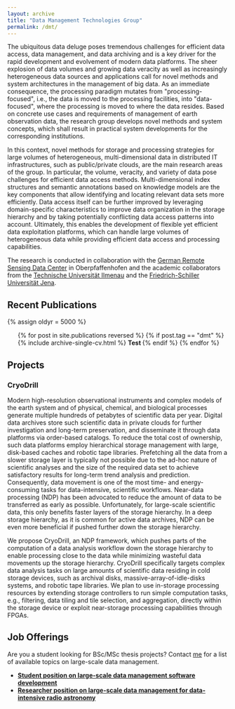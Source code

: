```yaml
---
layout: archive
title: "Data Management Technologies Group"
permalink: /dmt/
---
```


The ubiquitous data deluge poses tremendous challenges for efficient data access, data management, and data archiving and is a key driver for the rapid development and evolvement of modern data platforms.  The sheer explosion of data volumes and growing data veracity as well as increasingly heterogeneous data sources and applications call for novel methods and system architectures in the management of big data. As an immediate consequence, the processing paradigm mutates from "processing-focused", i.e., the data is moved to the processing facilities, into "data-focused", where the processing is moved to where the data resides. Based on concrete use cases and requirements of management of earth observation data, the research group develops novel methods and system concepts, which shall result in practical system developments for the corresponding institutions.

In this context, novel methods for storage and processing strategies for large volumes of heterogeneous, multi-dimensional data in distributed IT infrastructures, such as public/private clouds, are the main research areas of the group. In particular, the volume, veracity, and variety of data pose challenges for efficient data access methods. Multi-dimensional index structures and semantic annotations based on knowledge models are the key components that allow identifying and locating relevant data sets more efficiently. Data access itself can be further improved by leveraging domain-specific characteristics to improve data organization in the storage hierarchy and by taking potentially conflicting data access patterns into account. Ultimately, this enables the development of flexible yet efficient data exploitation platforms, which can handle large volumes of heterogeneous data while providing efficient data access and processing capabilities.

The research is conducted in collaboration with the [German Remote Sensing Data Center](https://www.dlr.de/eoc/en/desktopdefault.aspx/tabid-5278/8856_read-15911/) in Oberpfaffenhofen and the academic collaborators from the [Technische Universität Ilmenau](https://www.tu-ilmenau.de/dbis/) and the [Friedrich-Schiller Universität Jena](http://fusion.cs.uni-jena.de/fusion/).

## Recent Publications
{% assign oldyr = 5000 %}
  <ul>{% for post in site.publications reversed %}
    {% if post.tag == "dmt" %}
      {% include archive-single-cv.html %}
  <b> Test </b>
    {% endif %}
  {% endfor %}</ul>

## Projects

### CryoDrill

Modern high-resolution observational instruments and complex models of the earth system and of physical, chemical, and biological processes generate multiple hundreds of petabytes of scientific data per year. Digital data archives store such scientific data in private clouds for further investigation and long-term preservation, and disseminate it through data platforms via order-based catalogs. To reduce the total cost of ownership, such data platforms employ hierarchical storage management with large, disk-based caches and robotic tape libraries. Prefetching all the data from a slower storage layer is typically not possible due to the ad-hoc nature of scientific analyses and the size of the required data set to achieve satisfactory results for long-term trend analysis and prediction. Consequently, data movement is one of the most time- and energy-consuming tasks for data-intensive, scientific workflows. Near-data processing (NDP) has been advocated to reduce the amount of data to be transferred as early as possible. Unfortunately, for large-scale scientific data, this only benefits faster layers of the storage hierarchy. In a deep storage hierarchy, as it is common for active data archives, NDP can be even more beneficial if pushed further down the storage hierarchy.

We propose CryoDrill, an NDP framework, which pushes parts of the computation of a data analysis workflow down the storage hierarchy to enable processing close to the data while minimizing wasteful data movements up the storage hierarchy. CryoDrill specifically targets complex data analysis tasks on large amounts of scientific data residing in cold storage devices, such as archival disks, massive-array-of-idle-disks systems, and robotic tape libraries. We plan to use in-storage processing resources by extending storage controllers to run simple computation tasks, e.g., filtering, data tiling and tile selection, and aggregation, directly within the storage device or exploit near-storage processing capabilities through FPGAs.

## Job Offerings
Are you a student looking for BSc/MSc thesis projects? Contact [me](mailto:marcus.paradies@dlr.de) for a list of available topics on large-scale data management.

* [**Student position on large-scale data management software development**](https://www.dlr.de/dlr/jobs/desktopdefault.aspx/tabid-10596/1003_read-31787/)
* [**Researcher position on large-scale data management for data-intensive radio astronomy**](https://www.dlr.de/dlr/jobs/en/desktopdefault.aspx/tabid-10596/1003_read-33368/)
